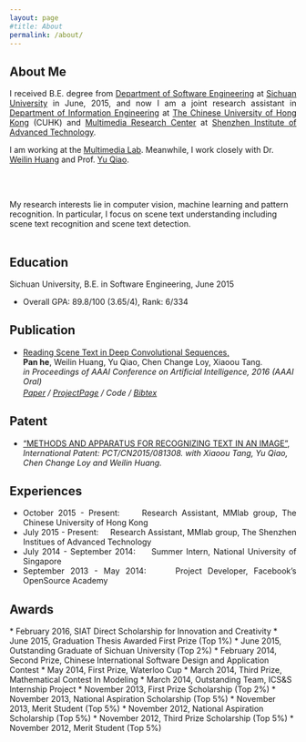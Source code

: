 ```yaml
---
layout: page
#title: About
permalink: /about/
---
```



<script type="text/javascript" async="" src="ga.js"></script><script type="text/javascript">

  var _gaq = _gaq || [];
  _gaq.push(['_setAccount', 'UA-39824124-1']);
  _gaq.push(['_trackPageview']);

	function show_switch(obj_name) {
		var obj = document.getElementById(obj_name);

		if (obj.style.display == "none") {
			obj.style.display = "block";
		}
		else {
			obj.style.display = "none";
		}
	}

  (function() {
    var ga = document.createElement('script'); ga.type = 'text/javascript'; ga.async = true;
    ga.src = ('https:' == document.location.protocol ? 'https://ssl' : 'http://www') + '.google-analytics.com/ga.js';
    var s = document.getElementsByTagName('script')[0]; s.parentNode.insertBefore(ga, s);
  })();

</script>


<h2 id="about">About Me</h2>
<div class="about">

<p align="justify">
I received B.E. degree from <a href='http://www.scu.edu.cn/software2012/'>Department of Software Engineering</a> at <a href='http://www.scu.edu.cn/en/'>Sichuan University</a> in June, 2015, and now I am a joint research assistant in  <a href='http://www.ie.cuhk.edu.hk/main/index.shtml'>Department of Information Engineering</a> at <a href='http://www.cuhk.edu.hk/english/index.html'>The Chinese University of Hong Kong</a> (CUHK) and <a href='http://www.siat.cas.cn/jgsz/kyxt/jcs/yjdy/dmtjc/'>Multimedia Research Center</a> at <a href='http://english.siat.cas.cn/'>Shenzhen Institute of Advanced Technology</a>.

I am working at the <a href='http://mmlab.ie.cuhk.edu.hk/'>Multimedia Lab</a>. Meanwhile, I work closely with Dr. <a href='http://www.wlhuang.com/'>Weilin Huang</a> and Prof. <a href='http://mmlab.siat.ac.cn/yuqiao/'>Yu Qiao</a>.

<br /> <br />

My research interests lie in computer vision, machine learning and pattern recognition. In particular, I focus on scene text understanding including scene text recognition and scene text detection.
<br /> <br />

</p>

</div>


<h2 id="education">Education</h2>

<div style="text-align: justify;" markdown="1">
 Sichuan University, B.E. in Software Engineering, June 2015

* Overall GPA: 89.8/100 (3.65/4), Rank: 6/334

</div>

<h2 id="publications">Publication</h2>
<ul>
	<li>
	  <a href="http://arxiv.org/abs/1506.04395">Reading Scene Text in Deep Convolutional Sequences,</a><br>
	  <b>Pan he</b>, Weilin Huang, Yu Qiao, Chen Change Loy, Xiaoou Tang.<br>
	  <em>in Proceedings of AAAI Conference on Artificial Intelligence, 2016 (<a>AAAI Oral</a>) <br>
		  <p style="margin-Top:3px">
		  	<a href="http://arxiv.org/abs/1506.04395">Paper</a> /
		  	<a href="/project/DTRN">ProjectPage</a> /
		  	<a >Code</a> /
		  	<a shape="rect" href="javascript:show_switch('panhe16readText_bib')" class="togglebib" >Bibtex</a>
<pre id="panhe16readText_bib" style="display: none" xml:space="preserve">
@inproceedings{panhe16readText,
 Author    = {Pan He and
              Weilin Huang and
              Yu Qiao and
              Chen Change Loy and
              Xiaoou Tang},
 Title     = {Reading Scene Text in Deep Convolutional Sequences},
 Booktitle = {in Proceedings of AAAI Conference on Artificial Intelligence, (AAAI)},
 Year      = {2016}}
</pre>
		  </p>
	  </em>
</li>
</ul>


<h2 id="patent">Patent</h2>
<ul>
	<li>
	<a href="" >“METHODS AND APPARATUS FOR RECOGNIZING TEXT IN AN IMAGE”,</a><br>
	 <em>International Patent: PCT/CN2015/081308. with Xiaoou Tang, Yu Qiao, Chen Change Loy and Weilin Huang.</em>
	</li>
</ul>

<h2 id="experience">Experiences</h2>

<div style="text-align: justify;" markdown="1">

* October 2015 - Present: &nbsp;&nbsp;&nbsp; Research Assistant, MMlab group, The Chinese University of Hong Kong
* July 2015 - Present: &nbsp;&nbsp;&nbsp; Research Assistant, MMlab group, The Shenzhen Institues of Advanced Technology
* July 2014 - September 2014: &nbsp;&nbsp;&nbsp; Summer Intern, National University of Singapore
* September 2013 - May 2014: &nbsp;&nbsp;&nbsp; Project Developer, Facebook’s OpenSource Academy

</div>

<h2 id="awards">Awards</h2>

<div style="text-align: left;" markdown="1">
* February 2016,    SIAT Direct Scholarship for Innovation and Creativity
* June 2015,        Graduation Thesis Awarded First Prize (Top 1%)
* June 2015,        Outstanding Graduate of Sichuan University (Top 2%)
* February 2014, 	Second Prize, Chinese International Software Design and Application Contest
* May 2014,    		First Prize, Waterloo Cup
* March 2014,    	Third Prize, Mathematical Contest In Modeling
* March 2014,    	Outstanding Team, ICS&S Internship Project
* November 2013, 	First Prize Scholarship (Top 2%)
* November 2013, 	National Aspiration Scholarship (Top 5%)
* November 2013,  	Merit Student (Top 5%)
* November 2012,  	National Aspiration Scholarship (Top 5%)
* November 2012,  	Third Prize Scholarship (Top 5%)
* November 2012,  	Merit Student (Top 5%)


</div>
